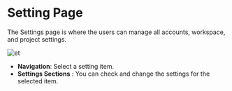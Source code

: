 # Setting Page

The Settings page is where the users can manage all accounts, workspace, and project settings.

![et](https://github.com/CS-eukarya/User-Manual-English-/assets/154571156/04c0c23d-d61b-46cf-bd5c-b0f3926c6a97)

- **Navigation**: Select a setting item.
- **Settings Sections** : You can check and change the settings for the selected item.
